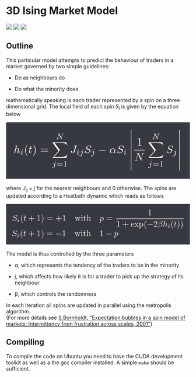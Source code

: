 # 3D Ising Market Model

<img src="https://img.shields.io/github/issues/kenokrieger/isingmarket3d"> <img src="https://img.shields.io/github/commit-activity/m/kenokrieger/isingmarket3d">
<img src="http://qmpy.org/badges/license.svg">

## Outline

This particular model attempts to predict the behaviour of traders in a market
governed by two simple guidelines:

- Do as neighbours do

- Do what the minority does

mathematically speaking is each trader represented by a spin on a three dimensional
grid. The local field of each spin *S*<sub>i</sub> is given by the equation below

<img src="https://github.com/kenokrieger/isingmarket3d/blob/main/.images/local_field.png">

where *J*<sub>ij</sub> = *j* for the nearest neighbours and 0 otherwise. The spins
are updated according to a Heatbath dynamic which reads as follows

<img src="https://github.com/kenokrieger/isingmarket3d/blob/main/.images/spin_updates.png">


The model is thus controlled by the three parameters

- &alpha;, which represents the tendency of the traders to be in the minority

- *j*, which affects how likely it is for a trader to pick up the strategy of its neighbour

- &beta;, which controls the randomness

In each iteration all spins are updated in parallel using the metropolis
algorithm. </br>
(For more details see <a href="https://arxiv.org/pdf/cond-mat/0105224.pdf">
S.Bornholdt, "Expectation bubbles in a spin model of markets: Intermittency from
frustration across scales, 2001"</a>)

## Compiling

To compile the code on Ubuntu you need to have the CUDA development toolkit as well
as a the gcc compiler installed. A simple `make` should be sufficient.
